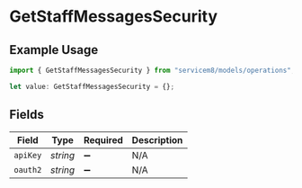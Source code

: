 # GetStaffMessagesSecurity

## Example Usage

```typescript
import { GetStaffMessagesSecurity } from "servicem8/models/operations";

let value: GetStaffMessagesSecurity = {};
```

## Fields

| Field              | Type               | Required           | Description        |
| ------------------ | ------------------ | ------------------ | ------------------ |
| `apiKey`           | *string*           | :heavy_minus_sign: | N/A                |
| `oauth2`           | *string*           | :heavy_minus_sign: | N/A                |